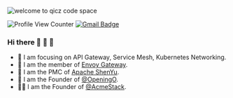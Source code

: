 ![welcome to qicz code space](https://user-images.githubusercontent.com/48784001/203785020-2b4826c1-7ddb-4de8-b65b-ebf6e04c5290.jpeg)

![Profile View Counter](https://komarev.com/ghpvc/?username=qicz)
[![Gmail Badge](https://img.shields.io/badge/-Gmail-c14438?style=flat-square&logo=Gmail&logoColor=white&link=mailto:qiczzhu@gmail.com)](mailto:qiczzhu@gmail.com)


### Hi there 👋 👻 🤖

- 🦁 I am focusing on API Gateway, Service Mesh, Kubernetes Networking.
- 🥷  I am the member of [Envoy Gateway](https://github.com/envoyproxy/gateway).
- 🐲 I am the PMC of [Apache ShenYu](https://github.com/apache/shenyu).
- 🐯 I am the Founder of [@OpeningO](https://github.com/openingo).
- 🐻‍❄️ I am the Founder of [@AcmeStack](https://github.com/acmestack).

<!--
**qicz/qicz** is a ✨ _special_ ✨ repository because its `README.md` (this file) appears on your GitHub profile.

Here are some ideas to get you started:

- 🔭 I’m currently working on ...
- 🌱 I’m currently learning ...
- 👯 I’m looking to collaborate on ...
- 🤔 I’m looking for help with ...
- 💬 Ask me about ...
- 📫 How to reach me: ...
- 😄 Pronouns: ...
- ⚡ Fun fact: ...
-->
